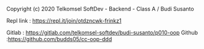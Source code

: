 Copyright (c) 2020 Telkomsel SoftDev - Backend - Class A / Budi Susanto

Repl link : https://repl.it/join/otdzncwk-frinkz1


Gitlab : https://gitlab.com/telkomsel-softdev/budi-susanto/p010-oop
Github :https://github.com/budds05/cc-oop-ddd
